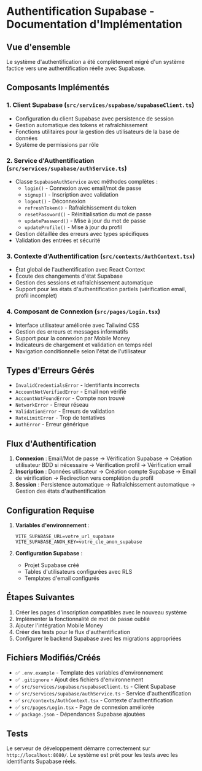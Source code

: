 # Authentification Supabase - Documentation d'Implémentation

## Vue d'ensemble
Le système d'authentification a été complètement migré d'un système factice vers une authentification réelle avec Supabase.

## Composants Implémentés

### 1. Client Supabase (`src/services/supabase/supabaseClient.ts`)
- Configuration du client Supabase avec persistence de session
- Gestion automatique des tokens et rafraîchissement
- Fonctions utilitaires pour la gestion des utilisateurs de la base de données
- Système de permissions par rôle

### 2. Service d'Authentification (`src/services/supabase/authService.ts`)
- Classe `SupabaseAuthService` avec méthodes complètes :
  - `login()` - Connexion avec email/mot de passe
  - `signup()` - Inscription avec validation
  - `logout()` - Déconnexion
  - `refreshToken()` - Rafraîchissement du token
  - `resetPassword()` - Réinitialisation du mot de passe
  - `updatePassword()` - Mise à jour du mot de passe
  - `updateProfile()` - Mise à jour du profil
- Gestion détaillée des erreurs avec types spécifiques
- Validation des entrées et sécurité

### 3. Contexte d'Authentification (`src/contexts/AuthContext.tsx`)
- État global de l'authentification avec React Context
- Écoute des changements d'état Supabase
- Gestion des sessions et rafraîchissement automatique
- Support pour les états d'authentification partiels (vérification email, profil incomplet)

### 4. Composant de Connexion (`src/pages/Login.tsx`)
- Interface utilisateur améliorée avec Tailwind CSS
- Gestion des erreurs et messages informatifs
- Support pour la connexion par Mobile Money
- Indicateurs de chargement et validation en temps réel
- Navigation conditionnelle selon l'état de l'utilisateur

## Types d'Erreurs Gérés

- `InvalidCredentialsError` - Identifiants incorrects
- `AccountNotVerifiedError` - Email non vérifié
- `AccountNotFoundError` - Compte non trouvé
- `NetworkError` - Erreur réseau
- `ValidationError` - Erreurs de validation
- `RateLimitError` - Trop de tentatives
- `AuthError` - Erreur générique

## Flux d'Authentification

1. **Connexion** : Email/Mot de passe → Vérification Supabase → Création utilisateur BDD si nécessaire → Vérification profil → Vérification email
2. **Inscription** : Données utilisateur → Création compte Supabase → Email de vérification → Redirection vers complétion du profil
3. **Session** : Persistence automatique → Rafraîchissement automatique → Gestion des états d'authentification

## Configuration Requise

1. **Variables d'environnement** :
   ```
   VITE_SUPABASE_URL=votre_url_supabase
   VITE_SUPABASE_ANON_KEY=votre_cle_anon_supabase
   ```

2. **Configuration Supabase** :
   - Projet Supabase créé
   - Tables d'utilisateurs configurées avec RLS
   - Templates d'email configurés

## Étapes Suivantes

1. Créer les pages d'inscription compatibles avec le nouveau système
2. Implémenter la fonctionnalité de mot de passe oublié
3. Ajouter l'intégration Mobile Money
4. Créer des tests pour le flux d'authentification
5. Configurer le backend Supabase avec les migrations appropriées

## Fichiers Modifiés/Créés

- ✅ `.env.example` - Template des variables d'environnement
- ✅ `.gitignore` - Ajout des fichiers d'environnement
- ✅ `src/services/supabase/supabaseClient.ts` - Client Supabase
- ✅ `src/services/supabase/authService.ts` - Service d'authentification
- ✅ `src/contexts/AuthContext.tsx` - Contexte d'authentification
- ✅ `src/pages/Login.tsx` - Page de connexion améliorée
- ✅ `package.json` - Dépendances Supabase ajoutées

## Tests

Le serveur de développement démarre correctement sur `http://localhost:8080/`. Le système est prêt pour les tests avec les identifiants Supabase réels.